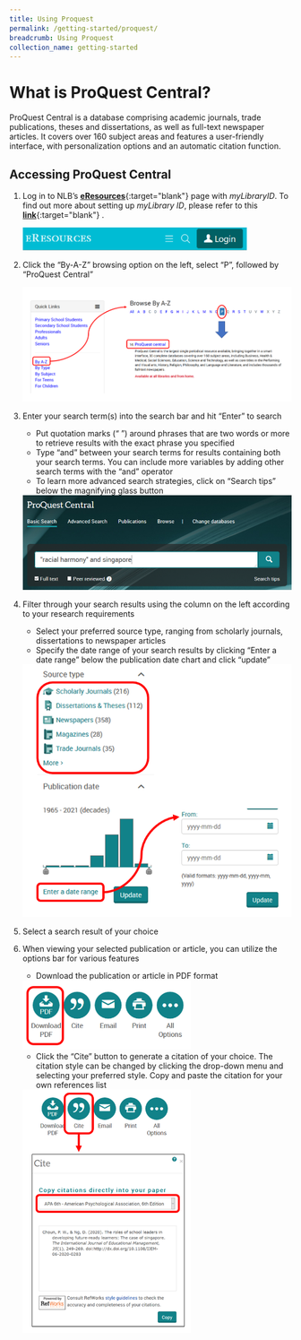 ```yaml
---
title: Using Proquest
permalink: /getting-started/proquest/
breadcrumb: Using Proquest
collection_name: getting-started
---
```


# **What is ProQuest Central?**

ProQuest Central is a database comprising academic journals, trade publications, theses and dissertations, as well as full-text newspaper articles. It covers over 160 subject areas and features a user-friendly interface, with personalization options and an automatic citation function.

## **Accessing ProQuest Central**

1. Log in to NLB’s [**eResources**](https://eresources.nlb.gov.sg/main){:target="blank"} page with *myLibraryID*. To find out more about setting up *myLibrary ID*, please refer to this [**link**](https://go.gov.sg/mylibraryid){:target="blank"} .

   <img src="\images\getting-started\eresources-1_Login.png" style="width:400px;" />

2. Click the “By-A-Z” browsing option on the left, select “P”, followed by “ProQuest Central” 

   <img src="\images\getting-started\proquest-2_Accessing PQ.png" style="width:500px;" />

3. Enter your search term(s) into the search bar and hit “Enter” to search

   - Put quotation marks (“ ”) around phrases that are two words or more to retrieve results with the exact phrase you specified
   - Type “and” between your search terms for results containing both your search terms. You can include more variables by adding other search terms with the “and” operator
   - To learn more advanced search strategies, click on “Search tips” below the magnifying glass button

   <img src="\images\getting-started\proquest-3_search.png" style="width:500px;" />

4. Filter through your search results using the column on the left according to your research requirements 

   - Select your preferred source type, ranging from scholarly journals, dissertations to newspaper articles
   - Specify the date range of your search results by clicking “Enter a date range” below the publication date chart and click “update”

   <img src="\images\getting-started\proquest-4_Filter column.png" style="width:500px;" />

5. Select a search result of your choice

6. When viewing your selected publication or article, you can utilize the options bar for various features

   - Download the publication or article in PDF format

   <img src="\images\getting-started\proquest-5_download pdf.png" style="width:300px;" />

   - Click the “Cite” button to generate a citation of your choice. The citation style can be changed by clicking the drop-down menu and selecting your preferred style. Copy and paste the citation for your own references list

   <img src="\images\getting-started\proquest-6_citation.png" style="width:300px;" />

